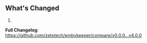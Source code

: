 ## What's Changed

1.

**Full Changelog**: https://github.com/zetxtech/embykeeper/compare/v0.0.0...v4.0.0
